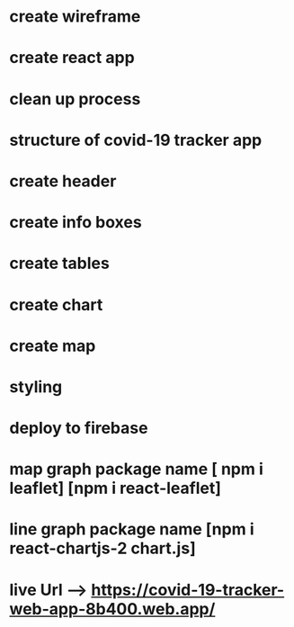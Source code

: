 
 <!--#################### what was the structure of covid-19 web-app let me show you : ############## -->

# create wireframe
# create react app
# clean up process
# structure of covid-19 tracker app
# create header
# create info boxes
# create tables
# create chart
# create map
# styling
# deploy to firebase


# map graph  package name [ npm i leaflet]  [npm i react-leaflet]
# line graph package name   [npm i  react-chartjs-2 chart.js]



# live Url -->  https://covid-19-tracker-web-app-8b400.web.app/
